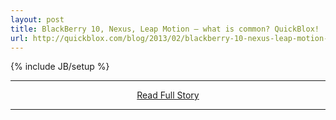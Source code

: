 ```yaml
---
layout: post
title: BlackBerry 10, Nexus, Leap Motion – what is common? QuickBlox!
url: http://quickblox.com/blog/2013/02/blackberry-10-nexus-leap-motion-what-is-common-quickblox/
---
```

{% include JB/setup %}<p></p>
<hr /><p align='center'><a href="http://quickblox.com/blog/2013/02/blackberry-10-nexus-leap-motion-what-is-common-quickblox/" style='padding:15px;'>Read Full Story</a></p><hr />
